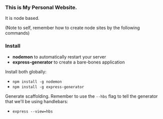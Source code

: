 ### This is My Personal Website.

It is node based.

(Note to self, remember how to create node sites by the following commands)

### Install

* __nodemon__ to automatically restart your server
* __express-generator__ to create a bare-bones application

Install both globally:

* <code>npm install -g nodemon</code>
* <code>npm install -g express-generator</code>

Generate scaffolding. Remember to use the <code>--hbs</code> flag to tell the generator that we'll be using handlebars:

* <code>express --view=hbs</code>